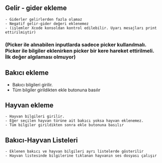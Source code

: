 ## Gelir - gider ekleme
    - Giderler gelirlerden fazla olamaz
    - Negatif gelir-gider değeri eklenemez
    - (işlemler Xcode konsoldan kontrol edilebilir. Uyarı mesajları print ettirilmiştir)
    
### (Picker ile alınabilen inputlarda sadece picker kullanılmalı. Picker ile bilgiler eklenirken picker bir kere hareket ettirilmeli. İlk değer algılaması olmuyor)
    
## Bakıcı ekleme
   - Bakıcı bilgileri girilir.
   - Tüm bilgiler girildikten ekle butonuna basılır
   
## Hayvan ekleme
    - Hayvan bilgileri girilir.
    - Eğer seçilen hayvan türüne ait bakıcı yoksa hayvan eklenemez.
    - Tüm bilgiler girildikten sonra ekle butonuna basılır
    
## Bakıcı-Hayvan Listeleri
    - Eklenen bakıcı ve hayvan bilgileri ayrı listelerde gösterilir
    - Hayvan listesinde bilgilerine tıklanan hayvanın ses dosyası çalışır
